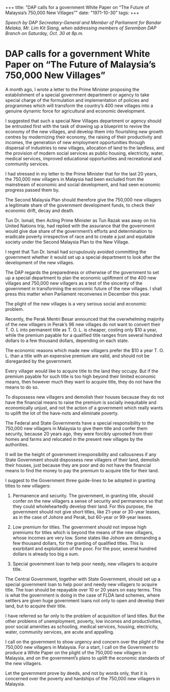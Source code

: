 +++ 
title: "DAP calls for a government White Paper on “The Future of Malaysia’s 750,000 New Villages”"
date: "1971-10-30"
tags:
+++

_Speech by DAP Secreatary-General and Member of Parliament for Bandar Melaka, Mr. Lim Kit Siang, when addressing members of Seremban DAP Branch on Saturday, Oct. 30 at 8p.m._

# DAP calls for a government White Paper on “The Future of Malaysia’s 750,000 New Villages”

A month ago, I wrote a letter to the Prime Minister proposing the establishment of a special government department or agency to take special charge of the formulation and implementation of policies and programmes which will transform the country’s 400 new villages into a genuine dynamic force for agricultural and economic development.

I suggested that such a special New Villages department or agency should be entrusted first with the task of drawing up a blueprint to revive the economy of the new villages, and develop them into flourishing new growth centres by modernizing their economy, the raising of their productivity and incomes, the generation of new employment opportunities through dispersal of industries to new villages, allocation of land to the landless, and the provision of modern social services as public housing, electricity, water, medical services, improved educational opportunities and recreational and community services.</u>

I had stressed in my letter to the Prime Minister that for the last 20 years, the 750,000 new villagers in Malaysia had been excluded from the mainstream of economic and social development, and had seen economic progress passed them by.

The Second Malaysia Plan should therefore give the 750,000 new villagers a legitimate share of the government development funds, to check their economic drift, decay and death.

Tun Dr. Ismail, then Acting Prime Minister as Tun Razak was away on his United Nations trip, had replied with the assurance that the government would give due share of the government’s efforts and determination to eradicate poverty irrespective of race and to create a just and equitable society under the Second Malaysia Plan to the New Village.

I regret that Tun Dr. Ismail had scrupulously avoided committing the government whether it would set up a special department to look after the development of the new villages.

The DAP regards the preparedness or otherwise of the government to set up a special department to plan the economic upliftment of the 400 new villages and 750,000 new villagers as a test of the sincerity of the government in transforming the economic future of the new villages.
I shall press this matter when Parliament reconvenes in December this year.

The plight of the new villages is a very serious social and economic problem.

Recently, the Perak Mentri Besar announced that the overwhelming majority of the new villagers in Perak’s 96 new villages do not want to convert their T. O. L into permanent title as T. O. L.  is cheaper, costing only $10 a year, while the premium payable for a qualified title ranges from several hundred dollars to a few thousand dollars, depending on each state.

The economic reasons which made new villagers prefer the $10 a year T. O. L. than a title with an expensive premium are valid, and should not be disregarded by the government.

Every villager would like to acquire title to the land they occupy. But if the premium payable for such title is too high beyond their limited economic means, then however much they want to acquire title, they do not have the means to do so.

To dispossess new villagers and demolish their houses because they do not have the financial means to raise the premium is socially inequitable and economically unjust, and not the action of a government which really wants to uplift the lot of the have-nots and eliminate poverty.

The Federal and State Governments have a special responsibility to the 750,000 new villagers in Malaysia to give them title and confer them security, because 20 years ago, they were forcibly uprooted from their homes and farms and relocated in the present new villages by the authorities. 

It will be the height of government irresponsibility and callousness if any State Government should dispossess new villagers of their land, demolish their houses, just because they are poor and do not have the financial means to find the money to pay the premium to acquire title for their land.

I suggest to the Government three guide-lines to be adopted in granting titles to new villagers: 

1.	Permanence and security. The government, in granting title, should confer on the new villagers a sense of security and permanence so that they could wholeheartedly develop their land. For this purpose, the government should not give short titles, like 21-year or 30-year leases, as in the case of Johore and Perak, but 60-year or 99-year leases.

2.	Low premium for titles. The government should not impose high premiums for titles which is beyond the means of the new villagers, whose incomes are very low. Some states like Johore are demanding a few thousand dollars, for the granting of qualified titles. This is exorbitant and exploitation of the poor. For the poor, several hundred dollars is already too big a sum.

3.	Special government loan to help poor needy, new villagers to acquire title.

The Central Government, together with State Government, should set up a special government loan to help poor and needy new villagers to acquire title. The loan should be repayable over 10 or 20 years on easy terms. This is what the government is doing in the case of FLDA land schemes, where settlers are given huge government loans not only to open and develop their land, but to acquire their title.

I have referred so far only to the problem of acquisition of land titles. But the other problems of unemployment, poverty, low incomes and productivities, poor social amenities as schooling, medical services, housing, electricity, water, community services, are acute and appalling.

I call on the government to show urgency and concern over the plight of the 750,000 new villagers in Malaysia. For a start, I call on the Government to produce a White Paper on the plight of the 750,000 new villagers in Malaysia, and on the government’s plans to uplift the economic standards of the new villagers.

Let the government prove by deeds, and not by words only, that it is concerned over the poverty and hardships of the 750,000 new villagers in Malaysia.
 
